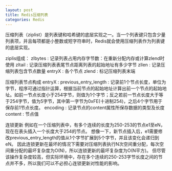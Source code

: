 ```yaml
---
layout: post
title: Redis压缩列表
categories: Redis
---
```


压缩列表（ziplist）是列表键和哈希键的底层实现之一。当一个列表键只包含少量列表项，并且每项都是小整数或短字符串时，Redis就会使用压缩列表作为列表键的底层实现。

ziplis组成：
zlbytes : 记录列表占用内存字节数：在重新分配内存或计算zlend时使用
zltail : 记录压缩列表表尾节点距离列表的起始地址有多少字节
zllen : 记录压缩列表包含节点数量
entryX : 各个节点
zlend : 标记压缩列表末端

压缩列表节点构成 entryX :
previous_entry_length : 记录前1个节点长度，单位为字节，程序可通过指针运算，根据当前节点的起始地址计算出前一个节点的起始地址。如前一节点长度小于254字节，则值为1个字节；反之若前一节点长度大于等于254字节，值为5字节，其中第一字节为0xFE(十进制254)，之后4个字节用于保存前1节点长度。
encoding : 记录节点的content属性所保存数据的类型及长度
content : 节点值

连锁更新
例如在一个压缩列表中，有多个连续的长度为250-253的节点e1至eN，现在在表头插入一个长度大于254的节点。
想像一下，新节点插入后，e1需要修改previous_entry_length的值从1个字节扩展到5个字节，并且该变化会递归到eN。
因此连锁更新在最坏的情况下需要对压缩列表执行N次空间重分配，每次空间重分配的最坏复杂度为O(N)，所以连锁更新的最坏复杂度为O(N平方)。
但尽管该操作复杂度较高，但实际环境中，存在多个连续的250-253字节长度之间的节点并不多，所以我们可以不必担心连锁更新对性能的影响。